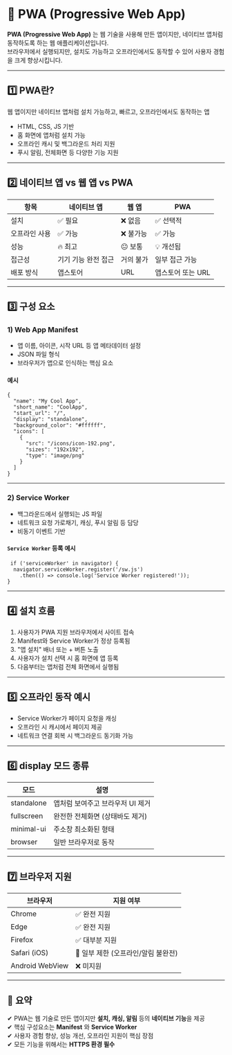 # 📱 PWA (Progressive Web App)

**PWA (Progressive Web App)** 는 웹 기술을 사용해 만든 앱이지만, 네이티브 앱처럼 동작하도록 하는 웹 애플리케이션입니다.  
브라우저에서 실행되지만, 설치도 가능하고 오프라인에서도 동작할 수 있어 사용자 경험을 크게 향상시킵니다.

---

## 1️⃣ PWA란?

웹 앱이지만 네이티브 앱처럼 설치 가능하고, 빠르고, 오프라인에서도 동작하는 앱

- HTML, CSS, JS 기반
- 홈 화면에 앱처럼 설치 가능
- 오프라인 캐시 및 백그라운드 처리 지원
- 푸시 알림, 전체화면 등 다양한 기능 지원

---

## 2️⃣ 네이티브 앱 vs 웹 앱 vs PWA

| 항목 | 네이티브 앱 | 웹 앱 | PWA |
|------|------|------|------|
| 설치 | ✅ 필요 | ❌ 없음 | ✅ 선택적 |
| 오프라인 사용 |	✅ 가능 | ❌ 불가능 | ✅ 가능 |
| 성능 | 🔥 최고 |	😐 보통 |	💡 개선됨 |
| 접근성 | 기기 기능 완전 접근 |	거의 불가 |	일부 접근 가능 |
| 배포 방식 | 앱스토어 | URL | 앱스토어 또는 URL |


---

## 3️⃣ 구성 요소

### 1) Web App Manifest
- 앱 이름, 아이콘, 시작 URL 등 앱 메타데이터 설정
- JSON 파일 형식
- 브라우저가 앱으로 인식하는 핵심 요소

#### 예시
```
{
  "name": "My Cool App",
  "short_name": "CoolApp",
  "start_url": "/",
  "display": "standalone",
  "background_color": "#ffffff",
  "icons": [
    {
      "src": "/icons/icon-192.png",
      "sizes": "192x192",
      "type": "image/png"
    }
  ]
}
```

---

### 2) Service Worker
- 백그라운드에서 실행되는 JS 파일
- 네트워크 요청 가로채기, 캐싱, 푸시 알림 등 담당
- 비동기 이벤트 기반

#### `Service Worker` 등록 예시
```
 if ('serviceWorker' in navigator) {
  navigator.serviceWorker.register('/sw.js')
    .then(() => console.log('Service Worker registered!'));
}
```

---

## 4️⃣ 설치 흐름

1. 사용자가 PWA 지원 브라우저에서 사이트 접속
2. Manifest와 Service Worker가 정상 등록됨
3. "앱 설치" 배너 또는 + 버튼 노출
4. 사용자가 설치 선택 시 홈 화면에 앱 등록
5. 다음부터는 앱처럼 전체 화면에서 실행됨

---

## 5️⃣ 오프라인 동작 예시

- Service Worker가 페이지 요청을 캐싱
- 오프라인 시 캐시에서 페이지 제공
- 네트워크 연결 회복 시 백그라운드 동기화 가능

---

## 6️⃣ display 모드 종류

| 모드 | 설명 |
|------|------|
| standalone | 앱처럼 보여주고 브라우저 UI 제거 |
| fullscreen | 완전한 전체화면 (상태바도 제거) |
| minimal-ui | 주소창 최소화된 형태 |
| browser | 일반 브라우저로 동작 |

---

## 7️⃣ 브라우저 지원

| 브라우저 | 지원 여부 |
|----------|-----------|
| Chrome | ✅ 완전 지원 |
| Edge | ✅ 완전 지원 |
| Firefox | ✅ 대부분 지원 |
| Safari (iOS) | 🔸 일부 제한 (오프라인/알림 불완전) |
| Android WebView | ❌ 미지원 |

---

## 🎯 요약

✔ PWA는 웹 기술로 만든 앱이지만 **설치, 캐싱, 알림** 등의 **네이티브 기능**을 제공  
✔ 핵심 구성요소는 **Manifest** 와 **Service Worker**  
✔ 사용자 경험 향상, 성능 개선, 오프라인 지원이 핵심 장점  
✔ 모든 기능을 위해서는 **HTTPS 환경 필수**

